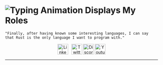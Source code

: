 # ![Typing Animation Displays My Roles](https://readme-typing-svg.herokuapp.com?color=%503385ff&lines=Hey+I'm+Felix+Figueroa;Welcome+to+my+Github+profile.!;)
      
    "Finally, after having known some interesting languages, I can say that Rust is the only language I want to program with."
    
<p align="center">
<a href="https://www.linkedin.com/in/felix-manuel-figueroa/"><img alt="Linkedin" width="35px" src="https://img.icons8.com/external-justicon-lineal-color-justicon/64/external-linkedin-social-media-justicon-lineal-color-justicon.png"/></a>&ensp;      
<a href="https://twitter.com/FelixM_Figueroa"><img alt="Twitter" width="35px" src="https://img.icons8.com/external-justicon-lineal-color-justicon/64/external-twitter-social-media-justicon-lineal-color-justicon.png"/></a>
<img alt="Discord" width="35px" src="https://img.icons8.com/external-justicon-lineal-color-justicon/64/external-discord-social-media-justicon-lineal-color-justicon.png"/>
<a href="https://www.youtube.com/@FelixFigueroa/featured"><img alt="Youtube" width="35px" src="https://img.icons8.com/external-justicon-lineal-color-justicon/64/external-youtube-social-media-justicon-lineal-color-justicon.png"/></a>
</p>
<hr/> 
